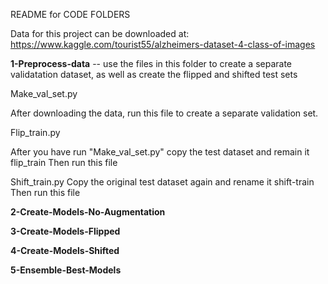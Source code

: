 README for CODE FOLDERS

Data for this project can be downloaded at:
https://www.kaggle.com/tourist55/alzheimers-dataset-4-class-of-images


**1-Preprocess-data** -- use the files in this folder to create a separate validatation dataset, as well as create the flipped and shifted test sets

Make_val_set.py

After downloading the data, run this file to create a separate validation set.

Flip_train.py

After you have run "Make_val_set.py" copy the test dataset and remain it flip_train
Then run this file

Shift_train.py
Copy the original test dataset again and rename it shift-train
Then run this file

**2-Create-Models-No-Augmentation**

**3-Create-Models-Flipped**

**4-Create-Models-Shifted**

**5-Ensemble-Best-Models**
